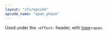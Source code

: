 ```yaml
---
layout: "sfz/opcode"
opcode_name: "apan_phase"
---
```

Used under the `‹effect›` header, with [type]=`apan`.


[type]: type#apan

